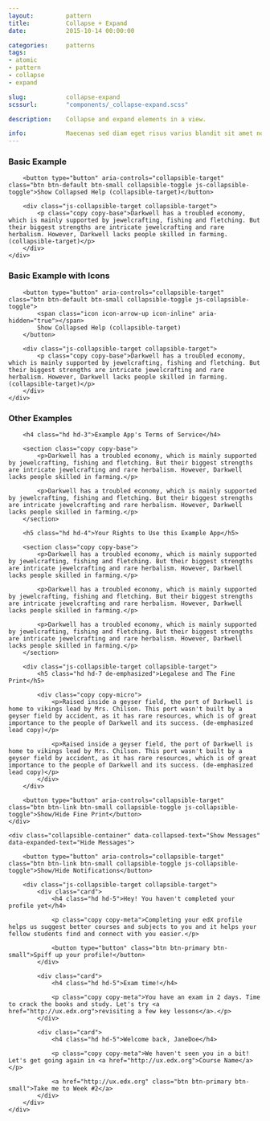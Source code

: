 ```yaml
---
layout:         pattern
title:          Collapse + Expand
date:           2015-10-14 00:00:00

categories:     patterns
tags:           
- atomic
- pattern
- collapse
- expand

slug:           collapse-expand
scssurl:        "components/_collapse-expand.scss"

description:    Collapse and expand elements in a view.

info:           Maecenas sed diam eget risus varius blandit sit amet non magna. Maecenas faucibus mollis interdum. Praesent commodo cursus magna, vel scelerisque nisl consectetur et. Donec id elit non mi porta gravida at eget metus.
---
```


<h3 class="hd-6 example-set-hd">Basic Example</h3>
<div class="example-set example-collapsible-1">
    <div class="collapsible-container" data-collapsed-text="Expand Toggle" data-expanded-text="Collapse Toggle">

        <button type="button" aria-controls="collapsible-target" class="btn btn-default btn-small collapsible-toggle js-collapsible-toggle">Show Collapsed Help (collapsible-target)</button>

        <div class="js-collapsible-target collapsible-target">
            <p class="copy copy-base">Darkwell has a troubled economy, which is mainly supported by jewelcrafting, fishing and fletching. But their biggest strengths are intricate jewelcrafting and rare herbalism. However, Darkwell lacks people skilled in farming. (collapsible-target)</p>
        </div>
    </div>
</div>

<h3 class="hd-6 example-set-hd">Basic Example with Icons</h3>
<div class="example-set example-collapsible-2">
    <div class="collapsible-container" data-collapsed-text="Expand Toggle" data-expanded-text="Collapse Toggle">

        <button type="button" aria-controls="collapsible-target" class="btn btn-default btn-small collapsible-toggle js-collapsible-toggle">
            <span class="icon icon-arrow-up icon-inline" aria-hidden="true"></span>
            Show Collapsed Help (collapsible-target)
        </button>

        <div class="js-collapsible-target collapsible-target">
            <p class="copy copy-base">Darkwell has a troubled economy, which is mainly supported by jewelcrafting, fishing and fletching. But their biggest strengths are intricate jewelcrafting and rare herbalism. However, Darkwell lacks people skilled in farming. (collapsible-target)</p>
        </div>
    </div>
</div>

<h3 class="hd-6 example-set-hd">Other Examples</h3>

<div class="example-set example-collapsible-3">
    <div class="collapsible-container" data-collapsed-text="Show Fine Print" data-expanded-text="Hide Fine Print">

        <h4 class="hd hd-3">Example App's Terms of Service</h4>

        <section class="copy copy-base">
            <p>Darkwell has a troubled economy, which is mainly supported by jewelcrafting, fishing and fletching. But their biggest strengths are intricate jewelcrafting and rare herbalism. However, Darkwell lacks people skilled in farming.</p>

            <p>Darkwell has a troubled economy, which is mainly supported by jewelcrafting, fishing and fletching. But their biggest strengths are intricate jewelcrafting and rare herbalism. However, Darkwell lacks people skilled in farming.</p>
        </section>

        <h5 class="hd hd-4">Your Rights to Use this Example App</h5>

        <section class="copy copy-base">
            <p>Darkwell has a troubled economy, which is mainly supported by jewelcrafting, fishing and fletching. But their biggest strengths are intricate jewelcrafting and rare herbalism. However, Darkwell lacks people skilled in farming.</p>

            <p>Darkwell has a troubled economy, which is mainly supported by jewelcrafting, fishing and fletching. But their biggest strengths are intricate jewelcrafting and rare herbalism. However, Darkwell lacks people skilled in farming.</p>

            <p>Darkwell has a troubled economy, which is mainly supported by jewelcrafting, fishing and fletching. But their biggest strengths are intricate jewelcrafting and rare herbalism. However, Darkwell lacks people skilled in farming.</p>
        </section>

        <div class="js-collapsible-target collapsible-target">
            <h5 class="hd hd-7 de-emphasized">Legalese and The Fine Print</h5>

            <div class="copy copy-micro">
                <p>Raised inside a geyser field, the port of Darkwell is home to vikings lead by Mrs. Chilson. This port wasn't built by a geyser field by accident, as it has rare resources, which is of great importance to the people of Darkwell and its success. (de-emphasized lead copy)</p>

                <p>Raised inside a geyser field, the port of Darkwell is home to vikings lead by Mrs. Chilson. This port wasn't built by a geyser field by accident, as it has rare resources, which is of great importance to the people of Darkwell and its success. (de-emphasized lead copy)</p>
            </div>
        </div>

        <button type="button" aria-controls="collapsible-target" class="btn btn-link btn-small collapsible-toggle js-collapsible-toggle">Show/Hide Fine Print</button>
    </div>
</div>

<div class="example-set example-collapsible-4">

    <div class="collapsible-container" data-collapsed-text="Show Messages" data-expanded-text="Hide Messages">

        <button type="button" aria-controls="collapsible-target" class="btn btn-link btn-small collapsible-toggle js-collapsible-toggle">Show/Hide Notifications</button>

        <div class="js-collapsible-target collapsible-target">
            <div class="card">
                <h4 class="hd hd-5">Hey! You haven't completed your profile yet</h4>

                <p class="copy copy-meta">Completing your edX profile helps us suggest better courses and subjects to you and it helps your fellow students find and connect with you easier.</p>

                <button type="button" class="btn btn-primary btn-small">Spiff up your profile!</button>
            </div>

            <div class="card">
                <h4 class="hd hd-5">Exam time!</h4>

                <p class="copy copy-meta">You have an exam in 2 days. Time to crack the books and study. Let's try <a href="http://ux.edx.org">revisiting a few key lessons</a>.</p>
            </div>

            <div class="card">
                <h4 class="hd hd-5">Welcome back, JaneDoe</h4>

                <p class="copy copy-meta">We haven't seen you in a bit! Let's get going again in <a href="http://ux.edx.org">Course Name</a></p>

                <a href="http://ux.edx.org" class="btn btn-primary btn-small">Take me to Week #2</a>
            </div>
        </div>
    </div>
</div>

